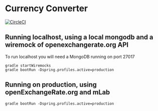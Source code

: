 # Currency Converter

[![CircleCI](https://circleci.com/gh/wilsonrf/currency-converter/tree/master.svg?style=svg)](https://circleci.com/gh/wilsonrf/currency-converter/tree/master)

## Running localhost, using a local mongodb and a wiremock of openexchangerate.org API
To run localhost you will need a MongoDB running on port 27017
```
gradle startWiremocks
gradle bootRun -Dspring.profiles.active=production
```

## Running on production, using openExchangeRate.org and mLab
```
gradle bootRun -Dspring.profiles.active=production
```